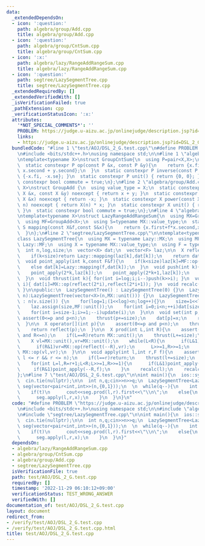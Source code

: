 ```yaml
---
data:
  _extendedDependsOn:
  - icon: ':question:'
    path: algebra/group/Add.cpp
    title: algebra/group/Add.cpp
  - icon: ':question:'
    path: algebra/group/CntSum.cpp
    title: algebra/group/CntSum.cpp
  - icon: ':x:'
    path: algebra/lazy/RangeAddRangeSum.cpp
    title: algebra/lazy/RangeAddRangeSum.cpp
  - icon: ':question:'
    path: segtree/LazySegmentTree.cpp
    title: segtree/LazySegmentTree.cpp
  _extendedRequiredBy: []
  _extendedVerifiedWith: []
  _isVerificationFailed: true
  _pathExtension: cpp
  _verificationStatusIcon: ':x:'
  attributes:
    '*NOT_SPECIAL_COMMENTS*': ''
    PROBLEM: https://judge.u-aizu.ac.jp/onlinejudge/description.jsp?id=DSL_2_G
    links:
    - https://judge.u-aizu.ac.jp/onlinejudge/description.jsp?id=DSL_2_G
  bundledCode: "#line 1 \"test/AOJ/DSL_2_G.test.cpp\"\n#define PROBLEM \"https://judge.u-aizu.ac.jp/onlinejudge/description.jsp?id=DSL_2_G\"\
    \n#include <bits/stdc++.h>\nusing namespace std;\n\n#line 1 \"algebra/group/CntSum.cpp\"\
    \ntemplate<typename X>\nstruct GroupCntSum{\n  using P=pair<X,X>;\n  using value_type=P;\n\
    \  static constexpr P op(const P &x, const P &y){\n    return {x.first + y.first,\
    \ x.second + y.second};\n  }\n  static constexpr P inverse(const P &x){ return\
    \ {-x.fi, -x.se}; }\n  static constexpr P unit() { return {0, 0}; }\n  static\
    \ constexpr bool commute = true;\n};\n#line 2 \"algebra/group/Add.cpp\"\ntemplate<typename\
    \ X>\nstruct GroupAdd {\n  using value_type = X;\n  static constexpr X op(const\
    \ X &x, const X &y) noexcept { return x + y; }\n  static constexpr X inverse(const\
    \ X &x) noexcept { return -x; }\n  static constexpr X power(const X &x, long long\
    \ n) noexcept { return X(n) * x; }\n  static constexpr X unit() { return X(0);\
    \ }\n  static constexpr bool commute = true;\n};\n#line 4 \"algebra/lazy/RangeAddRangeSum.cpp\"\
    \ntemplate<typename X>\nstruct LazyRangeAddRangeSum{\n  using MX=GroupCntSum<X>;\n\
    \  using MF=GroupAdd<X>;\n  using S=typename MX::value_type;\n  static constexpr\
    \ S mapping(const X&f,const S&x){\n    return {x.first+f*x.second,x.second};\n\
    \  }\n};\n#line 2 \"segtree/LazySegmentTree.cpp\"\n\ntemplate<typename Lazy>\n\
    class LazySegmentTree{\n  using MX = typename Lazy::MX;\n  using MF = typename\
    \ Lazy::MF;\n  using X = typename MX::value_type;\n  using F = typename MF::value_type;\n\
    \  int n,log,size;\n  vector<X> dat;\n  vector<F> laz;\n\n  X reflect(int k){\n\
    \    if(k<size)return Lazy::mapping(laz[k],dat[k]);\n    return dat[k];\n  }\n\
    \  void point_apply(int k,const F&f){\n    if(k<size)laz[k]=MF::op(f,laz[k]);\n\
    \    else dat[k]=Lazy::mapping(f,dat[k]);\n  }\n  void push(int k){\n    dat[k]=reflect(k);\n\
    \    point_apply(2*k,laz[k]);\n    point_apply(2*k+1,laz[k]);\n    laz[k]=MF::unit();\n\
    \  }\n  void thrust(int k){ for(int i=log;i;i--)push(k>>i); }\n  void update(int\
    \ i){ dat[i]=MX::op(reflect(2*i),reflect(2*i+1)); }\n  void recalc(int k){ while(k>>=1)update(k);\
    \ }\n\npublic:\n  LazySegmentTree() : LazySegmentTree(0) {}\n  LazySegmentTree(int\
    \ n):LazySegmentTree(vector<X>(n,MX::unit())) {}\n  LazySegmentTree(const vector<X>&v)\
    \ : n(v.size()) {\n    for(log=1;(1<<log)<n;log++){}\n    size=1<<log;\n    dat.assign(size<<1,MX::unit());\n\
    \    laz.assign(size,MF::unit());\n    for(int i=0;i<n;++i)dat[size+i]=v[i];\n\
    \    for(int i=size-1;i>=1;--i)update(i);\n  }\n\n  void set(int p,X x){\n   \
    \ assert(0<=p and p<n);\n    thrust(p+=size);\n    dat[p]=x;\n    recalc(p);\n\
    \  }\n\n  X operator[](int p){\n    assert(0<=p and p<n);\n    thrust(p+=size);\n\
    \    return reflect(p);\n  }\n\n  X prod(int L,int R){\n    assert(0<=L and L<=R\
    \ and R<=n);\n    if(L==R)return MX::unit();\n    thrust(L+=size);\n    thrust((R+=size-1)++);\n\
    \    X vl=MX::unit(),vr=MX::unit();\n    while(L<R){\n      if(L&1)vl=MX::op(vl,reflect(L++));\n\
    \      if(R&1)vr=MX::op(reflect(--R),vr);\n      L>>=1,R>>=1;\n    }\n    return\
    \ MX::op(vl,vr);\n  }\n\n  void apply(int l,int r,F f){\n    assert(0 <= l &&\
    \ l <= r && r <= n);\n    if(l==r)return;\n    thrust(l+=size);\n    thrust(r+=size-1);\n\
    \    for(int L=l,R=r+1;L<R;L>>=1,R>>=1){\n      if(L&1)point_apply(L++,f);\n \
    \     if(R&1)point_apply(--R,f);\n    }\n    recalc(l);\n    recalc(r);\n  }\n\
    };\n#line 7 \"test/AOJ/DSL_2_G.test.cpp\"\n\nint main(){\n  ios::sync_with_stdio(false);\n\
    \  cin.tie(nullptr);\n\n  int n,q;cin>>n>>q;\n  LazySegmentTree<LazyRangeAddRangeSum<int>>\
    \ seg(vector<pair<int,int>>(n,{0,1}));\n  \n  while(q--){\n    int t,l,r;cin>>t>>l>>r;l--;\n\
    \    if(t)\n      cout<<seg.prod(l,r).first<<\"\\n\";\n    else{\n      int x;cin>>x;\n\
    \      seg.apply(l,r,x);\n    }\n  }\n}\n"
  code: "#define PROBLEM \"https://judge.u-aizu.ac.jp/onlinejudge/description.jsp?id=DSL_2_G\"\
    \n#include <bits/stdc++.h>\nusing namespace std;\n\n#include \"algebra/lazy/RangeAddRangeSum.cpp\"\
    \n#include \"segtree/LazySegmentTree.cpp\"\n\nint main(){\n  ios::sync_with_stdio(false);\n\
    \  cin.tie(nullptr);\n\n  int n,q;cin>>n>>q;\n  LazySegmentTree<LazyRangeAddRangeSum<int>>\
    \ seg(vector<pair<int,int>>(n,{0,1}));\n  \n  while(q--){\n    int t,l,r;cin>>t>>l>>r;l--;\n\
    \    if(t)\n      cout<<seg.prod(l,r).first<<\"\\n\";\n    else{\n      int x;cin>>x;\n\
    \      seg.apply(l,r,x);\n    }\n  }\n}"
  dependsOn:
  - algebra/lazy/RangeAddRangeSum.cpp
  - algebra/group/CntSum.cpp
  - algebra/group/Add.cpp
  - segtree/LazySegmentTree.cpp
  isVerificationFile: true
  path: test/AOJ/DSL_2_G.test.cpp
  requiredBy: []
  timestamp: '2022-11-29 06:10:12+09:00'
  verificationStatus: TEST_WRONG_ANSWER
  verifiedWith: []
documentation_of: test/AOJ/DSL_2_G.test.cpp
layout: document
redirect_from:
- /verify/test/AOJ/DSL_2_G.test.cpp
- /verify/test/AOJ/DSL_2_G.test.cpp.html
title: test/AOJ/DSL_2_G.test.cpp
---
```

